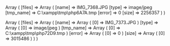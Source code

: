 Array ( [files] => 
	Array ( [name] => IMG_7368.JPG 
		[type] => image/jpeg 
		[tmp_name] => C:\xampp\tmp\php6A7A.tmp 
		[error] => 0 
		[size] => 2256357 ) )

Array ( [files] => 
	Array ( [name] => 
			Array ( [0] => IMG_7373.JPG ) 
		[type] => 
			Array ( [0] => image/jpeg ) 
		[tmp_name] => 
			Array ( [0] => C:\xampp\tmp\php72D9.tmp ) 
		[error] => 
			Array ( [0] => 0 ) 
		[size] => 
			Array ( [0] => 3015486 ) ) )